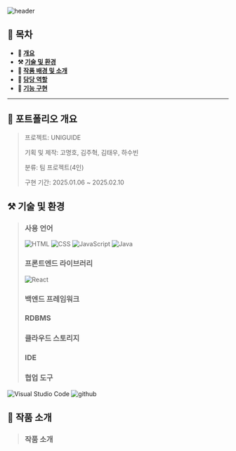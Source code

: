 ![header](https://capsule-render.vercel.app/api?type=waving&color=6053d5&height=200&section=header&text=UNIGUIDE&fontSize=70)

## **📖 목차**

<b>
  
- 📝 [개요](#-포트폴리오-개요)
- ⚒️ [기술 및 환경](#%EF%B8%8F-기술-및-환경)
- 📃 [작품 배경 및 소개](#-작품-배경-및-소개)
- 🍋 [담당 역할](#-역할)
- 🔎 [기능 구현](#-기능-구현)
</b>

---

## **📝 포트폴리오 개요**

> 프로젝트: UNIGUIDE
>  
> 기획 및 제작: 고명호, 김주혁, 김태우, 하수빈
>
> 분류: 팀 프로젝트(4인)
>
> 구현 기간: 2025.01.06 ~ 2025.02.10


## **⚒️ 기술 및 환경**
> ### 사용 언어
> ![HTML](https://img.shields.io/badge/html5-%23E34F26.svg?&style=for-the-badge&logo=html5&logoColor=white)
> ![CSS](https://img.shields.io/badge/CSS3-1572B6?style=for-the-badge&logo=css3&logoColor=white)
> ![JavaScript](https://img.shields.io/badge/JavaScript-F7DF1E?style=for-the-badge&logo=JavaScript&logoColor=white)
> ![Java](https://img.shields.io/badge/Java-ED8B00?style=for-the-badge&logo=openjdk&logoColor=white)
> ### 프론트엔드 라이브러리
> ![React](https://img.shields.io/badge/react-%2361DAFB.svg?&style=for-the-badge&logo=react&logoColor=black)
> ### 백엔드 프레임워크
> ### RDBMS
> ### 클라우드 스토리지
> ### IDE
> ### 협업 도구
![Visual Studio Code](https://img.shields.io/badge/Visual_Studio_Code-0078D4?style=for-the-badge&logo=visual%20studio%20code&logoColor=white) ![github](https://img.shields.io/badge/GitHub-100000?style=for-the-badge&logo=github&logoColor=white)

## **📃 작품 소개**
> ### 작품 소개
> 
